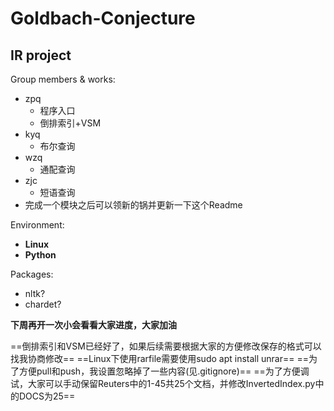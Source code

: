 # Goldbach-Conjecture
## IR project

Group members & works: 
* zpq
  *  程序入口
  *  倒排索引+VSM
* kyq
  * 布尔查询
* wzq
  * 通配查询
* zjc
  * 短语查询
* 完成一个模块之后可以领新的锅并更新一下这个Readme

Environment: 
* **Linux**
* **Python**

Packages: 
* nltk?
* chardet?

**下周再开一次小会看看大家进度，大家加油**

==倒排索引和VSM已经好了，如果后续需要根据大家的方便修改保存的格式可以找我协商修改==
==Linux下使用rarfile需要使用sudo apt install unrar==
==为了方便pull和push，我设置忽略掉了一些内容(见.gitignore)==
==为了方便调试，大家可以手动保留Reuters中的1-45共25个文档，并修改InvertedIndex.py中的DOCS为25==
